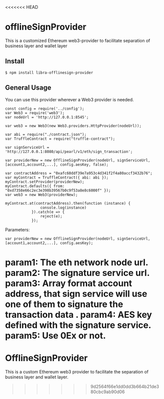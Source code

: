<<<<<<< HEAD
# offlineSignProvider
This is a customized Ethereum web3-provider to facilitate separation of business layer and wallet layer
## Install

    $ npm install libra-offlinesign-provider
    
## General Usage
You can use this provider wherever a Web3 provider is needed.

    const config = require('../config');
    var Web3 = require('web3');
    var nodeUrl = 'http://127.0.0.1:8545';
    
    var web3 = new Web3(new Web3.providers.HttpProvider(nodeUrl));
    
    var abi = require("./contract.json");
    var TruffleContract = require("truffle-contract");
    
    var signServiceUrl = 'http://127.0.0.1:8080/api/pearl/v1/eth/sign_transaction';
    
    var providerNew = new OfflineSignProvider(nodeUrl, signServiceUrl, [account1,account2,...], config.aesKey, false);
    
    var contractAddress = "0xafc60ddf39e7a953c4d341f2f4a80accf3432b76";
    var myContract = TruffleContract({ abi: abi });
    myContract.setProvider(providerNew);
    myContract.defaults({ from: "0xd7358e66c2ec3e398b39567b0c9f53a8e8c6000f" });
    var web3 = new Web3(providerNew);
    
    myContract.at(contractAddress).then(function (instance) {
                    console.log(instance)
                }).catch(e => {
                    reject(e);
                });
                
Parameters:

    var providerNew = new OfflineSignProvider(nodeUrl, signServiceUrl, [account1,account2,...], config.aesKey);
    
param1: The eth network node url.
param2: The signature service url.
param3: Array format account address, that sign service will use one of them to signature the transaction data .
param4: AES key defined with the signature service.
param5: Use 0Ex or not.
=======
# OfflineSignProvider
This is a custom Ethereum web3 provider to facilitate the separation of business layer and wallet layer.
>>>>>>> 9d2564f66e1dd0dd3b664b21de380cbc9ab90d06
